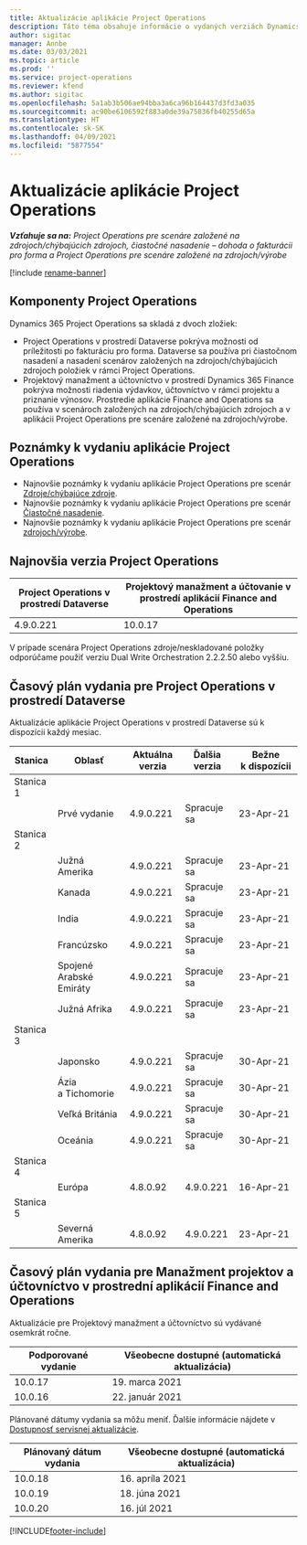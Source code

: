 ```yaml
---
title: Aktualizácie aplikácie Project Operations
description: Táto téma obsahuje informácie o vydaných verziách Dynamics 365 Project Operations.
author: sigitac
manager: Annbe
ms.date: 03/03/2021
ms.topic: article
ms.prod: ''
ms.service: project-operations
ms.reviewer: kfend
ms.author: sigitac
ms.openlocfilehash: 5a1ab3b506ae94bba3a6ca96b164437d3fd3a035
ms.sourcegitcommit: ac90be6106592f883a0de39a75836fb40255d65a
ms.translationtype: HT
ms.contentlocale: sk-SK
ms.lasthandoff: 04/09/2021
ms.locfileid: "5877554"
---
```

# <a name="project-operations-updates"></a>Aktualizácie aplikácie Project Operations

_**Vzťahuje sa na:** Project Operations pre scenáre založené na zdrojoch/chýbajúcich zdrojoch, čiastočné nasadenie – dohoda o fakturácii pro forma a Project Operations pre scenáre založené na zdrojoch/výrobe_

[!include [rename-banner](~/includes/cc-data-platform-banner.md)]

## <a name="project-operations-components"></a>Komponenty Project Operations

Dynamics 365 Project Operations sa skladá z dvoch zložiek:

- Project Operations v prostredí Dataverse pokrýva možnosti od príležitosti po fakturáciu pro forma. Dataverse sa používa pri čiastočnom nasadení a nasadení scenárov založených na zdrojoch/chýbajúcich zdrojoch položiek v rámci Project Operations.
- Projektový manažment a účtovníctvo v prostredí Dynamics 365 Finance pokrýva možnosti riadenia výdavkov, účtovníctvo v rámci projektu a priznanie výnosov. Prostredie aplikácie Finance and Operations sa používa v scenároch založených na zdrojoch/chýbajúcich zdrojoch a v aplikácii Project Operations pre scenáre založené na zdrojoch/výrobe.

## <a name="project-operations-release-notes"></a>Poznámky k vydaniu aplikácie Project Operations
- Najnovšie poznámky k vydaniu aplikácie Project Operations pre scenár [Zdroje/chýbajúce zdroje](whats-new-apr-2021-resource-based.md).
- Najnovšie poznámky k vydaniu aplikácie Project Operations pre scenár [Čiastočné nasadenie](../pro/whats-new/whats-new-apr-2021-lite.md).
- Najnovšie poznámky k vydaniu aplikácie Project Operations pre scenár [zdrojoch/výrobe](../prod-pma/whats-new/whats-new-mar-2021-stocked.md).

## <a name="project-operations-latest-version"></a>Najnovšia verzia Project Operations

| Project Operations v prostredí Dataverse | Projektový manažment a účtovanie v prostredí aplikácií Finance and Operations | 
| --- | --- |
| 4.9.0.221 | 10.0.17 |

V prípade scenára Project Operations zdroje/neskladované položky odporúčame použiť verziu Dual Write Orchestration 2.2.2.50 alebo vyššiu.

## <a name="release-schedule-for-project-operations-on-dataverse-environment"></a>Časový plán vydania pre Project Operations v prostredí Dataverse

Aktualizácie aplikácie Project Operations v prostredí Dataverse sú k dispozícii každý mesiac. 

| Stanica   | Oblasť        | Aktuálna verzia | Ďalšia verzia | Bežne k dispozícii |
|-----------|---------------|-----------------|--------------|---------------------|
| Stanica 1 |   &nbsp;      |    &nbsp;       | &nbsp;       |      &nbsp;         |
|   &nbsp;  | Prvé vydanie |  4.9.0.221       | Spracuje sa     | 23-Apr-21           |
| Stanica 2 |   &nbsp;      |    &nbsp;       | &nbsp;       |      &nbsp;         |
|   &nbsp;  | Južná Amerika |  4.9.0.221       | Spracuje sa     | 23-Apr-21           |
|    &nbsp; | Kanada        |  4.9.0.221       | Spracuje sa     | 23-Apr-21           |
|   &nbsp;  | India         |  4.9.0.221       | Spracuje sa     | 23-Apr-21           |
|   &nbsp;  | Francúzsko         |  4.9.0.221       | Spracuje sa     | 23-Apr-21           |
|   &nbsp;  | Spojené Arabské Emiráty         |  4.9.0.221       | Spracuje sa     | 23-Apr-21           |
|   &nbsp;  | Južná Afrika         |  4.9.0.221       | Spracuje sa     | 23-Apr-21           |
| Stanica 3  |      &nbsp;   |     &nbsp;      |     &nbsp;   |      &nbsp;         |
|   &nbsp;  | Japonsko         |  4.9.0.221       | Spracuje sa     | 30-Apr-21           |
|   &nbsp;  | Ázia a Tichomorie  |  4.9.0.221       | Spracuje sa     | 30-Apr-21           |
|   &nbsp;  | Veľká Británia |  4.9.0.221       | Spracuje sa     | 30-Apr-21           |
|   &nbsp;  | Oceánia       |  4.9.0.221       | Spracuje sa     | 30-Apr-21           |
| Stanica 4 |     &nbsp;    |     &nbsp;      |     &nbsp;   |      &nbsp;         |
|   &nbsp;  | Európa        |  4.8.0.92       | 4.9.0.221     | 16-Apr-21           |
| Stanica 5 |     &nbsp;    |     &nbsp;      |     &nbsp;   |      &nbsp;         |
|   &nbsp;  | Severná Amerika |  4.8.0.92       | 4.9.0.221     | 23-Apr-21           |

## <a name="release-schedule-for-project-management-and-accounting-in-the-finance-and-operations-apps-environment"></a>Časový plán vydania pre Manažment projektov a účtovníctvo v prostrední aplikácií Finance and Operations

Aktualizácie pre Projektový manažment a účtovníctvo sú vydávané osemkrát ročne.

| Podporované vydanie | Všeobecne dostupné (automatická aktualizácia) |
| --- | --- |
| 10.0.17 | 19. marca 2021 |
| 10.0.16 | 22. január 2021 |


Plánované dátumy vydania sa môžu meniť. Ďalšie informácie nájdete v [Dostupnosť servisnej aktualizácie](https://docs.microsoft.com/dynamics365/fin-ops-core/fin-ops/get-started/public-preview-releases?toc=/dynamics365/finance/toc.json).

| Plánovaný dátum vydania | Všeobecne dostupné (automatická aktualizácia) |
| --- | --- |
| 10.0.18 | 16. apríla 2021 |
| 10.0.19 | 18. júna 2021 |
| 10.0.20 | 16. júl 2021 |


[!INCLUDE[footer-include](../includes/footer-banner.md)]
